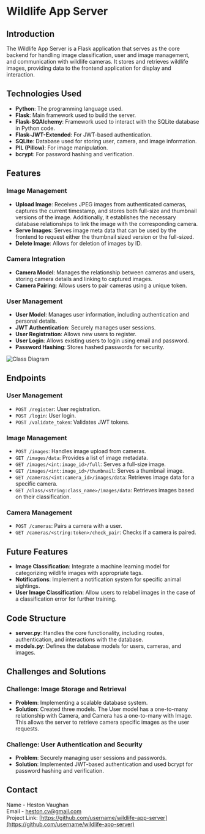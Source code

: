 # Wildlife App Server

## Introduction

The Wildlife App Server is a Flask application that serves as the core backend for handling image classification, user and image management, and communication with wildlife cameras. It stores and retrieves wildlife images, providing data to the frontend application for display and interaction.

## Technologies Used

- **Python**: The programming language used.
- **Flask**: Main framework used to build the server.
- **Flask-SQAlchemy**: Framework used to interact with the SQLite database in Python code.
- **Flask-JWT-Extended**: For JWT-based authentication.
- **SQLite**: Database used for storing user, camera, and image information.
- **PIL (Pillow)**: For image manipulation.
- **bcrypt**: For password hashing and verification.

## Features

### Image Management

- **Upload Image**: Receives JPEG images from authenticated cameras, captures the current timestamp, and stores both full-size and thumbnail versions of the image. Additionally, it establishes the necessary database relationships to link the image with the corresponding camera.
- **Serve Images**: Serves image meta data that can be used by the frontend to request either the thumbnail sized version or the full-sized.
- **Delete Image**: Allows for deletion of images by ID.

### Camera Integration

- **Camera Model**: Manages the relationship between cameras and users, storing camera details and linking to captured images.
- **Camera Pairing**: Allows users to pair cameras using a unique token.

### User Management

- **User Model**: Manages user information, including authentication and personal details.
- **JWT Authentication**: Securely manages user sessions.
- **User Registration**: Allows new users to register.
- **User Login**: Allows existing users to login using email and password.
- **Password Hashing**: Stores hashed passwords for security.

![Class Diagram](https://i.imgur.com/Nbk4NMg.png)
## Endpoints

### User Management
- `POST /register`: User registration.
- `POST /login`: User login.
- `POST /validate_token`: Validates JWT tokens.

### Image Management
- `POST /images`: Handles image upload from cameras.
- `GET /images/data`: Provides a list of image metadata.
- `GET /images/<int:image_id>/full`: Serves a full-size image.
- `GET /images/<int:image_id>/thumbnail`: Serves a thumbnail image.
- `GET /cameras/<int:camera_id>/images/data`: Retrieves image data for a specific camera.
- `GET /class/<string:class_name>/images/data`: Retrieves images based on their classification.
  
### Camera Management
- `POST /cameras`: Pairs a camera with a user.
- `GET /cameras/<string:token>/check_pair`: Checks if a camera is paired.

## Future Features

- **Image Classification**: Integrate a machine learning model for categorizing wildlife images with appropriate tags.
- **Notifications**: Implement a notification system for specific animal sightings.
- **User Image Classification**: Allow users to relabel images in the case of a classification error for further training.

## Code Structure

- **server.py**: Handles the core functionality, including routes, authentication, and interactions with the database.
- **models.py**: Defines the database models for users, cameras, and images.

## Challenges and Solutions

### Challenge: Image Storage and Retrieval

- **Problem**: Implementing a scalable database system.
- **Solution**: Created three models. The User model has a one-to-many relationship with Camera, and Camera has a one-to-many with Image. This allows the server to retrieve camera specific images as the user requests.

### Challenge: User Authentication and Security

- **Problem**: Securely managing user sessions and passwords.
- **Solution**: Implemented JWT-based authentication and used bcrypt for password hashing and verification.

## Contact

Name - Heston Vaughan  
Email - [heston.cv@gmail.com](mailto:heston.cv@gmail.com)  
Project Link: [https://github.com/username/wildlife-app-server](https://github.com/username/wildlife-app-server)
